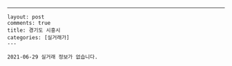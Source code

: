 ---
    layout: post
    comments: true
    title: 경기도 시흥시
    categories: [실거래가]
    ---

    2021-06-29 실거래 정보가 없습니다.

    